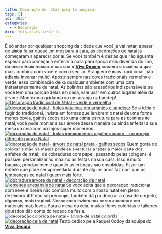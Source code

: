 ```yaml
---
title: Decoração de natal para te inspirar
tags: []
id: '3035'
categories:
  - - Decoração
date: 2015-11-16 11:12:12
---
```


É só andar por qualquer shopping da cidade que você já vai notar, apesar de ainda faltar quase um mês para a data, as decorações de natal já começaram a aparecer por aí. Se você também é destas que não aguenta esperar para começar a enfeitar a casa para época mais divertida do ano, dá uma olhada nessas dicas que o **[Viva Decora](https://www.vivadecora.com.br/)** separou e escolha a que mais combina com você e com o seu lar. Pra quem é mais tradicional, não adianta inventar muito! Aposte sempre nas cores tradicionais vermelho e verde, essa combinação deixa qualquer ambiente com uma cara instantaneamente de natal. As bolinhas são acessórios indispensáveis, se você tem uma porção delas em casa, vale usar em outros lugares além da árvore. Monte uma guirlanda ou um arranjo na bandeja! [![Decoração tradicional de Natal - verde e vermelha](/images/2015/11/Decoração-de-Natal-verde-e-vermelha.jpg)](/images/2015/11/Decoração-de-Natal-verde-e-vermelha.jpg) [![decoração de natal - bolas natalinas em arranjos e bandejas ](/images/2015/11/decoração-com-bolas-natalinas.jpg)](/images/2015/11/decoração-com-bolas-natalinas.jpg) Se a ideia é fugir do tradicional, invista em formas que lembrem o natal de uma forma menos obvia, galhos secos dão uma ótima estrutura para as bolinhas de natal, você pode montar a sua árvore dessa maneira ou ainda enfeitar a sua mesa da ceia com arranjos super modernos. [![decoração de natal - bolas transparentes e galhos secos - decoração diferente para o Natal](/images/2015/11/decoração-de-natal-moderna.jpg)](/images/2015/11/decoração-de-natal-moderna.jpg) [![decoração de natal - árvore de natal prata - galhos secos](/images/2015/11/árvore-de-natal-prata.jpg)](/images/2015/11/árvore-de-natal-prata.jpg) Quem gosta de colocar a mão na massa pode se aventurar a fazer a maior parte dos enfeites de natal,  de dobraduras com papel, passando pelas colagens, é possível personalizar ao máximo as festas na sua casa. Isso é muito bacana, principalmente quando as crianças são envolvidas. Fazer um enfeite que pode ser aproveitado durante alguns anos faz com que as lembranças de natal fiquem mais forte. [![dobradura árvore de natal - decoração de natal](/images/2015/11/árvore-de-natal-de-papel-dobradura.jpg)](/images/2015/11/árvore-de-natal-de-papel-dobradura.jpg) [![enfeites artesanais de natal](/images/2015/11/enfeites-de-natal.jpg)](/images/2015/11/enfeites-de-natal.jpg) Se você acha que a decoração tradicional com neve e lareira não combina muito com o nosso natal em pleno dezembro 40° não se preocupe, também dá pra decorar a casa de um jeito, digamos, mais tropical. Nesse caso invista nas cores ousadas e em materiais mais leves. Para a mesa da ceia, muitas flores coloridas e talheres dourados dão conta do recado da festa. [![decoração colorida de natal - árvore de natal colorida](/images/2015/11/árvore-de-natal-colorida-683x1024.jpg)](/images/2015/11/árvore-de-natal-colorida.jpg) [![decoração ceia de natal](/images/2015/11/decoração-mesa-de-natal.jpg)](/images/2015/11/decoração-mesa-de-natal.jpg) Texto cedido pela Raquel Godoy da equipe do **[Viva Decora](https://www.vivadecora.com.br/)**.
